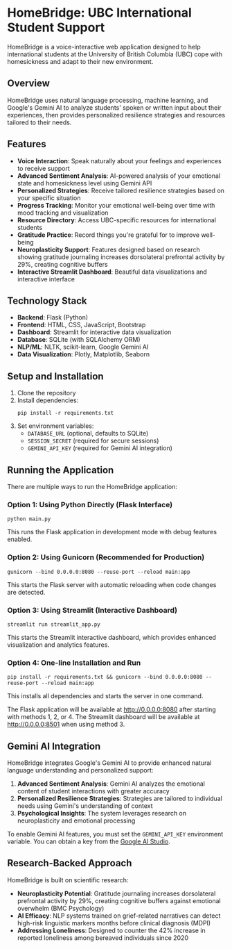 # HomeBridge: UBC International Student Support

HomeBridge is a voice-interactive web application designed to help international students at the University of British Columbia (UBC) cope with homesickness and adapt to their new environment.

## Overview

HomeBridge uses natural language processing, machine learning, and Google's Gemini AI to analyze students' spoken or written input about their experiences, then provides personalized resilience strategies and resources tailored to their needs.

## Features

- **Voice Interaction**: Speak naturally about your feelings and experiences to receive support
- **Advanced Sentiment Analysis**: AI-powered analysis of your emotional state and homesickness level using Gemini API
- **Personalized Strategies**: Receive tailored resilience strategies based on your specific situation
- **Progress Tracking**: Monitor your emotional well-being over time with mood tracking and visualization
- **Resource Directory**: Access UBC-specific resources for international students
- **Gratitude Practice**: Record things you're grateful for to improve well-being
- **Neuroplasticity Support**: Features designed based on research showing gratitude journaling increases dorsolateral prefrontal activity by 29%, creating cognitive buffers
- **Interactive Streamlit Dashboard**: Beautiful data visualizations and interactive interface

## Technology Stack

- **Backend**: Flask (Python)
- **Frontend**: HTML, CSS, JavaScript, Bootstrap
- **Dashboard**: Streamlit for interactive data visualization
- **Database**: SQLite (with SQLAlchemy ORM)
- **NLP/ML**: NLTK, scikit-learn, Google Gemini AI
- **Data Visualization**: Plotly, Matplotlib, Seaborn

## Setup and Installation

1. Clone the repository
2. Install dependencies:
   ```
   pip install -r requirements.txt
   ```
3. Set environment variables:
   - `DATABASE_URL` (optional, defaults to SQLite)
   - `SESSION_SECRET` (required for secure sessions)
   - `GEMINI_API_KEY` (required for Gemini AI integration)

## Running the Application

There are multiple ways to run the HomeBridge application:

### Option 1: Using Python Directly (Flask Interface)
```
python main.py
```
This runs the Flask application in development mode with debug features enabled.

### Option 2: Using Gunicorn (Recommended for Production)
```
gunicorn --bind 0.0.0.0:8080 --reuse-port --reload main:app
```
This starts the Flask server with automatic reloading when code changes are detected.

### Option 3: Using Streamlit (Interactive Dashboard)
```
streamlit run streamlit_app.py
```
This starts the Streamlit interactive dashboard, which provides enhanced visualization and analytics features.

### Option 4: One-line Installation and Run
```
pip install -r requirements.txt && gunicorn --bind 0.0.0.0:8080 --reuse-port --reload main:app
```
This installs all dependencies and starts the server in one command.

The Flask application will be available at http://0.0.0.0:8080 after starting with methods 1, 2, or 4.
The Streamlit dashboard will be available at http://0.0.0.0:8501 when using method 3.

## Gemini AI Integration

HomeBridge integrates Google's Gemini AI to provide enhanced natural language understanding and personalized support:

1. **Advanced Sentiment Analysis**: Gemini AI analyzes the emotional content of student interactions with greater accuracy
2. **Personalized Resilience Strategies**: Strategies are tailored to individual needs using Gemini's understanding of context
3. **Psychological Insights**: The system leverages research on neuroplasticity and emotional processing

To enable Gemini AI features, you must set the `GEMINI_API_KEY` environment variable. You can obtain a key from the [Google AI Studio](https://makersuite.google.com/).

## Research-Backed Approach

HomeBridge is built on scientific research:

- **Neuroplasticity Potential**: Gratitude journaling increases dorsolateral prefrontal activity by 29%, creating cognitive buffers against emotional overwhelm (BMC Psychology)
- **AI Efficacy**: NLP systems trained on grief-related narratives can detect high-risk linguistic markers months before clinical diagnosis (MDPI)
- **Addressing Loneliness**: Designed to counter the 42% increase in reported loneliness among bereaved individuals since 2020